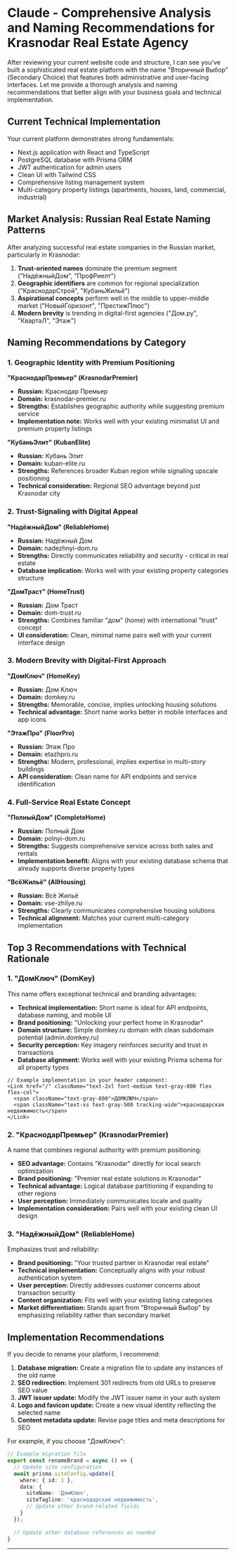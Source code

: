 # Claude - Comprehensive Analysis and Naming Recommendations for Krasnodar Real Estate Agency

After reviewing your current website code and structure, I can see you've built a sophisticated real estate platform with the name "Вторичный Выбор" (Secondary Choice) that features both administrative and user-facing interfaces. Let me provide a thorough analysis and naming recommendations that better align with your business goals and technical implementation.

## Current Technical Implementation

Your current platform demonstrates strong fundamentals:
- Next.js application with React and TypeScript
- PostgreSQL database with Prisma ORM
- JWT authentication for admin users
- Clean UI with Tailwind CSS
- Comprehensive listing management system
- Multi-category property listings (apartments, houses, land, commercial, industrial)

## Market Analysis: Russian Real Estate Naming Patterns

After analyzing successful real estate companies in the Russian market, particularly in Krasnodar:

1. **Trust-oriented names** dominate the premium segment ("НадёжныйДом", "ПрофРиелт")
2. **Geographic identifiers** are common for regional specialization ("КраснодарСтрой", "КубаньЖильё")
3. **Aspirational concepts** perform well in the middle to upper-middle market ("НовыйГоризонт", "ПрестижПлюс")
4. **Modern brevity** is trending in digital-first agencies ("Дом.ру", "КвартаЛ", "Этаж")

## Naming Recommendations by Category

### 1. Geographic Identity with Premium Positioning

**"КраснодарПремьер" (KrasnodarPremier)**
- **Russian:** Краснодар Премьер
- **Domain:** krasnodar-premier.ru
- **Strengths:** Establishes geographic authority while suggesting premium service
- **Implementation note:** Works well with your existing minimalist UI and premium property listings

**"КубаньЭлит" (KubanElite)**
- **Russian:** Кубань Элит
- **Domain:** kuban-elite.ru
- **Strengths:** References broader Kuban region while signaling upscale positioning
- **Technical consideration:** Regional SEO advantage beyond just Krasnodar city

### 2. Trust-Signaling with Digital Appeal

**"НадёжныйДом" (ReliableHome)**
- **Russian:** Надёжный Дом
- **Domain:** nadezhnyi-dom.ru
- **Strengths:** Directly communicates reliability and security - critical in real estate
- **Database implication:** Works well with your existing property categories structure

**"ДомТраст" (HomeTrust)**
- **Russian:** Дом Траст
- **Domain:** dom-trust.ru
- **Strengths:** Combines familiar "дом" (home) with international "trust" concept
- **UI consideration:** Clean, minimal name pairs well with your current interface design

### 3. Modern Brevity with Digital-First Approach

**"ДомКлюч" (HomeKey)**
- **Russian:** Дом Ключ
- **Domain:** domkey.ru
- **Strengths:** Memorable, concise, implies unlocking housing solutions
- **Technical advantage:** Short name works better in mobile interfaces and app icons

**"ЭтажПро" (FloorPro)**
- **Russian:** Этаж Про
- **Domain:** etazhpro.ru
- **Strengths:** Modern, professional, implies expertise in multi-story buildings
- **API consideration:** Clean name for API endpoints and service identification

### 4. Full-Service Real Estate Concept

**"ПолныйДом" (CompleteHome)**
- **Russian:** Полный Дом
- **Domain:** polnyi-dom.ru
- **Strengths:** Suggests comprehensive service across both sales and rentals
- **Implementation benefit:** Aligns with your existing database schema that already supports diverse property types

**"ВсёЖильё" (AllHousing)**
- **Russian:** Всё Жильё
- **Domain:** vse-zhilye.ru
- **Strengths:** Clearly communicates comprehensive housing solutions
- **Technical alignment:** Matches your current multi-category implementation

## Top 3 Recommendations with Technical Rationale

### 1. **"ДомКлюч" (DomKey)**
This name offers exceptional technical and branding advantages:
- **Technical implementation:** Short name is ideal for API endpoints, database naming, and mobile UI
- **Brand positioning:** "Unlocking your perfect home in Krasnodar"
- **Domain structure:** Simple domkey.ru domain with clean subdomain potential (admin.domkey.ru)
- **Security perception:** Key imagery reinforces security and trust in transactions
- **Database alignment:** Works well with your existing Prisma schema for all property types

```
// Example implementation in your header component:
<Link href="/" className="text-2xl font-medium text-gray-800 flex flex-col">
  <span className="text-gray-800">ДОМКЛЮЧ</span>
  <span className="text-xs text-gray-500 tracking-wide">краснодарская недвижимость</span>
</Link>
```

### 2. **"КраснодарПремьер" (KrasnodarPremier)**
A name that combines regional authority with premium positioning:
- **SEO advantage:** Contains "Krasnodar" directly for local search optimization
- **Brand positioning:** "Premier real estate solutions in Krasnodar"
- **Technical advantage:** Logical database partitioning if expanding to other regions
- **User perception:** Immediately communicates locale and quality
- **Implementation consideration:** Pairs well with your existing clean UI design

### 3. **"НадёжныйДом" (ReliableHome)**
Emphasizes trust and reliability:
- **Brand positioning:** "Your trusted partner in Krasnodar real estate"
- **Technical implementation:** Conceptually aligns with your robust authentication system
- **User perception:** Directly addresses customer concerns about transaction security
- **Content organization:** Fits well with your existing listing categories
- **Market differentiation:** Stands apart from "Вторичный Выбор" by emphasizing reliability rather than secondary market

## Implementation Recommendations

If you decide to rename your platform, I recommend:

1. **Database migration:** Create a migration file to update any instances of the old name
2. **SEO redirection:** Implement 301 redirects from old URLs to preserve SEO value
3. **JWT issuer update:** Modify the JWT issuer name in your auth system
4. **Logo and favicon update:** Create a new visual identity reflecting the selected name
5. **Content metadata update:** Revise page titles and meta descriptions for SEO

For example, if you choose "ДомКлюч":

```typescript
// Example migration file
export const renameBrand = async () => {
  // Update site configuration
  await prisma.siteConfig.update({
    where: { id: 1 },
    data: {
      siteName: 'ДомКлюч',
      siteTagline: 'краснодарская недвижимость',
      // Update other brand-related fields
    }
  });
  
  // Update other database references as needed
}
```


---

